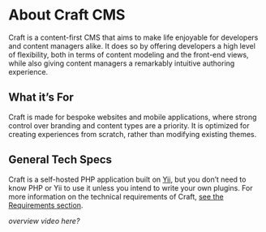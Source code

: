 About Craft CMS
===============

Craft is a content-first CMS that aims to make life enjoyable for developers and content managers alike. It does so by offering developers a high level of flexibility, both in terms of content modeling and the front-end views, while also giving content managers a remarkably intuitive authoring experience.

## What it’s For

Craft is made for bespoke websites and mobile applications, where strong control over branding and content types are a priority. It is optimized for creating experiences from scratch, rather than modifying existing themes.

## General Tech Specs

Craft is a self-hosted PHP application built on [Yii](http://www.yiiframework.com/), but you don’t need to know PHP or Yii to use it unless you intend to write your own plugins. For more information on the technical requirements of Craft, [see the Requirements section](requirements.md).

_overview video here?_
